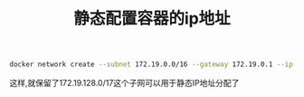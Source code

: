 ﻿---
title: 静态配置容器的ip地址
---


``` bash
docker network create --subnet 172.19.0.0/16 --gateway 172.19.0.1 --ip-range 172.19.0.0/17 bar
```

这样,就保留了172.19.128.0/17这个子网可以用于静态IP地址分配了